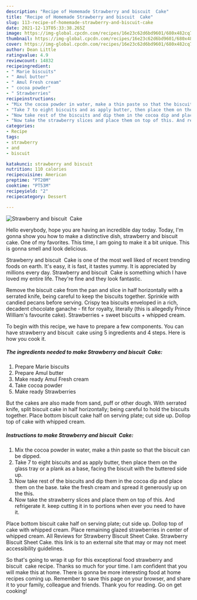 ```yaml
---
description: "Recipe of Homemade Strawberry and biscuit  Cake"
title: "Recipe of Homemade Strawberry and biscuit  Cake"
slug: 113-recipe-of-homemade-strawberry-and-biscuit-cake
date: 2021-12-13T05:33:38.265Z
image: https://img-global.cpcdn.com/recipes/16e23c62d6bd9601/680x482cq70/strawberry-and-biscuit-cake-recipe-main-photo.jpg
thumbnail: https://img-global.cpcdn.com/recipes/16e23c62d6bd9601/680x482cq70/strawberry-and-biscuit-cake-recipe-main-photo.jpg
cover: https://img-global.cpcdn.com/recipes/16e23c62d6bd9601/680x482cq70/strawberry-and-biscuit-cake-recipe-main-photo.jpg
author: Dean Little
ratingvalue: 4.9
reviewcount: 14832
recipeingredient:
- " Marie biscuits"
- " Amul butter"
- " Amul Fresh cream"
- " cocoa powder"
- " Strawberries"
recipeinstructions:
- "Mix the cocoa powder in water, make a thin paste so that the biscuit can be dipped."
- "Take 7 to eight biscuits and as apply butter, then place them on the glass tray or a plank as a base, facing the biscuit with the buttered side up."
- "Now take rest of the biscuits and dip them in the cocoa dip and place them on the base. take the fresh cream and spread it generously up on the this."
- "Now take the strawberry slices and place them on top of this. And refrigerate it. keep cutting it in to portions when ever you need to have it."
categories:
- Recipe
tags:
- strawberry
- and
- biscuit

katakunci: strawberry and biscuit 
nutrition: 110 calories
recipecuisine: American
preptime: "PT20M"
cooktime: "PT53M"
recipeyield: "2"
recipecategory: Dessert

---
```



![Strawberry and biscuit  Cake](https://img-global.cpcdn.com/recipes/16e23c62d6bd9601/680x482cq70/strawberry-and-biscuit-cake-recipe-main-photo.jpg)

Hello everybody, hope you are having an incredible day today. Today, I'm gonna show you how to make a distinctive dish, strawberry and biscuit  cake. One of my favorites. This time, I am going to make it a bit unique. This is gonna smell and look delicious.

Strawberry and biscuit  Cake is one of the most well liked of recent trending foods on earth. It's easy, it is fast, it tastes yummy. It is appreciated by millions every day. Strawberry and biscuit  Cake is something which I have loved my entire life. They're fine and they look fantastic.

Remove the biscuit cake from the pan and slice in half horizontally with a serrated knife, being careful to keep the biscuits together. Sprinkle with candied pecans before serving. Crispy tea biscuits enveloped in a rich, decadent chocolate ganache - fit for royalty, literally (this is allegedly Prince William&#39;s favourite cake). Strawberries + sweet biscuits + whipped cream.


To begin with this recipe, we have to prepare a few components. You can have strawberry and biscuit  cake using 5 ingredients and 4 steps. Here is how you cook it.

<!--inarticleads1-->

##### The ingredients needed to make Strawberry and biscuit  Cake:

1. Prepare  Marie biscuits
1. Prepare  Amul butter
1. Make ready  Amul Fresh cream
1. Take  cocoa powder
1. Make ready  Strawberries


But the cakes are also made from sand, puff or other dough. With serrated knife, split biscuit cake in half horizontally; being careful to hold the biscuits together. Place bottom biscuit cake half on serving plate; cut side up. Dollop top of cake with whipped cream. 

<!--inarticleads2-->

##### Instructions to make Strawberry and biscuit  Cake:

1. Mix the cocoa powder in water, make a thin paste so that the biscuit can be dipped.
1. Take 7 to eight biscuits and as apply butter, then place them on the glass tray or a plank as a base, facing the biscuit with the buttered side up.
1. Now take rest of the biscuits and dip them in the cocoa dip and place them on the base. take the fresh cream and spread it generously up on the this.
1. Now take the strawberry slices and place them on top of this. And refrigerate it. keep cutting it in to portions when ever you need to have it.


Place bottom biscuit cake half on serving plate; cut side up. Dollop top of cake with whipped cream. Place remaining glazed strawberries in center of whipped cream. All Reviews for Strawberry Biscuit Sheet Cake. Strawberry Biscuit Sheet Cake. this link is to an external site that may or may not meet accessibility guidelines. 

So that's going to wrap it up for this exceptional food strawberry and biscuit  cake recipe. Thanks so much for your time. I am confident that you will make this at home. There is gonna be more interesting food at home recipes coming up. Remember to save this page on your browser, and share it to your family, colleague and friends. Thank you for reading. Go on get cooking!
